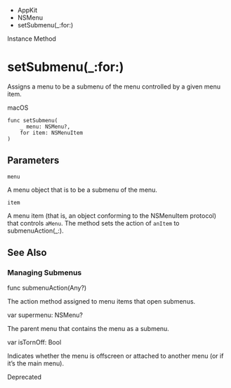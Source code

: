 

- AppKit
- NSMenu
-  setSubmenu(\_:for:) 

Instance Method

# setSubmenu(\_:for:)

Assigns a menu to be a submenu of the menu controlled by a given menu item.

macOS

``` source
func setSubmenu(
    _ menu: NSMenu?,
    for item: NSMenuItem
)
```

## Parameters 

`menu`  

A menu object that is to be a submenu of the menu.

`item`  

A menu item (that is, an object conforming to the NSMenuItem protocol) that controls `aMenu`. The method sets the action of `anItem` to submenuAction(_:).

## See Also

### Managing Submenus

func submenuAction(Any?)

The action method assigned to menu items that open submenus.

var supermenu: NSMenu?

The parent menu that contains the menu as a submenu.

var isTornOff: Bool

Indicates whether the menu is offscreen or attached to another menu (or if it’s the main menu).

Deprecated

